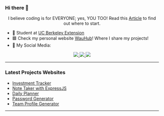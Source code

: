 ### Hi there 👋

<p align="center">I believe coding is for EVERYONE; yes, YOU TOO! Read this <a href="https://blog.edx.org/why-learn-to-code-now-and-how">Article</a> to find out where to start.</p>

- 🌟 Student at <a href="https://extension.berkeley.edu/publicViewHome.do?method=load&b_source=google&b_medium=cpc&b_campaign=279947340&b_adgroup=19343513220&b_keyword=uc%20berkeley%20extension&b_matchtype=e&b_gclid=Cj0KCQjwvLOTBhCJARIsACVldV1nNl1Vtz6AU4RDXFFIWmY9clRR6kUV4JEbXKotmsIajnedzAslR0gaAqbpEALw_wcB&b_device=c-&b_position=&b_adid=516642415131&b_placement=&b_random=12630444418727410961&gclid=Cj0KCQjwvLOTBhCJARIsACVldV1nNl1Vtz6AU4RDXFFIWmY9clRR6kUV4JEbXKotmsIajnedzAslR0gaAqbpEALw_wcB"> UC Berkeley Extension</a>
- 🟩 Check my personal website <a href="https://wau00.github.io/Professional-Portafolio-01/">WauHub</a>!</b> Where I share my projects! 
- 📰 My Social Media: 

<p align="center">
  <a href="https://www.instagram.com/underwooh/">
    <img src="https://img.shields.io/badge/Instagram-E4405F?style=for-the-badge&logo=instagram&logoColor=white" />
  </a>
  <a href="https://twitter.com/Under__Wood">
    <img src="https://img.shields.io/badge/Twitter-1DA1F2?style=for-the-badge&logo=twitter&logoColor=white" />
  </a>
  <a href="https://www.linkedin.com/in/walter-a-underwood-291524234/">
    <img src="https://img.shields.io/badge/LinkedIn-0077B5?style=for-the-badge&logo=linkedin&logoColor=white" />
  </a>
</p>

---

### Latest Projects Websites

<!-- YOUTUBE-VIDEOS-LIST:START -->
- [Investment Tracker]( https://atmason90.github.io/laaw-investment-tracker/)
- [Note Taker with ExpressJS](glacial-peak-13098.herokuapp.com/)
- [Daily Planner](https://wau00.github.io/Third-Party-APIs-HW-05/)
- [Password Generator](https://wau00.github.io/Password-Generator-HW-03/)
- [Team Profile Generator](https://user-images.githubusercontent.com/99919050/165222420-4666277f-3187-49f9-987d-053545e6d260.mp4)
<!-- YOUTUBE-VIDEOS-LIST:END -->

---
